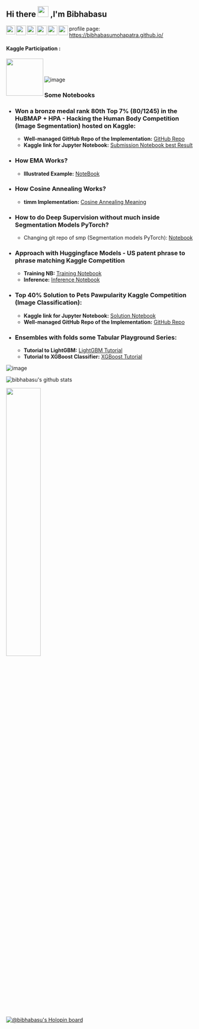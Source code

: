 ## Hi there <img src="https://github.com/TheDudeThatCode/TheDudeThatCode/blob/master/Assets/Hi.gif" width="29px"> ,I'm Bibhabasu 
<!--
**bibhabasumohapatra/bibhabasumohapatra** is a ✨ _special_ ✨ repository because its `README.md` (this file) appears on your GitHub profile.
Here are some ideas to get you started:

- 🔭 I’m currently working on  Kaggle Competitions - Sartorius - Cell Instance Segmentation  AND Jigsaw Rate Severity of Toxic Comments 
- 🌱 I’m currently learning lot about Self Supervised and Energy based Things. Interested in unifying all Energies, Bayesian, GAN Planning, and Diffusions 
- 👯 I’m looking to work in Research Internships - and Data Science Internships
- 🤔 I’m looking for help with Natural Language Processing and MLOps
-->
 
<a href="https://www.linkedin.com/in/bibhabasu-mohapatra-3b8205193/">
  <img align="left" width="24px" src="https://cdn.jsdelivr.net/npm/simple-icons@v3/icons/linkedin.svg"  />
</a>
<a href="https://twitter.com/bibhabasuM1610">
  <img align="left" width="26px" src="https://cdn.jsdelivr.net/npm/simple-icons@v3/icons/twitter.svg" />
</a>
<a href="https://www.kaggle.com/bibhabasumohapatra">
  <img align="left" width="24px" src="https://cdn.jsdelivr.net/npm/simple-icons@v3/icons/kaggle.svg"  />
</a>
<a href="mailto:bibhabasumohapatrabm@gmail.com">
  <img align="left" width="26px" src="https://cdn.jsdelivr.net/npm/simple-icons@v3/icons/gmail.svg" />
</a>
<a href="https://www.youtube.com/channel/UCCQE92hagEPeR_w3XMK4mkg">
  <img align="left" width="26px" src="https://cdn.jsdelivr.net/npm/simple-icons@v3/icons/youtube.svg" />
</a>
<a href="https://medium.com/@bibhabasumohapatrabm/about">
  <img align="left" width="26px" src="https://cdn.jsdelivr.net/npm/simple-icons@v3/icons/medium.svg" />
</a>

profile page: https://bibhabasumohapatra.github.io/

#### Kaggle Participation :
<a href="https://www.linkedin.com/in/bibhabasu-mohapatra-3b8205193/">
  <img align="left" width="100px" src="https://img.shields.io/badge/Kaggle-20BEFF.svg?style=for-the-badge&logo=Kaggle&logoColor=white"  />
</a>
<br></br>

![image](https://github.com/bibhabasumohapatra/bibhabasumohapatra/assets/68384968/12409145-62fa-438b-98cb-6aa403ea6f62)

### Some Notebooks

- ### Won a bronze medal rank 80th Top 7\% (80/1245) in the HuBMAP + HPA - Hacking the Human Body Competition (Image Segmentation) hosted on Kaggle:
  - **Well-managed GitHub Repo of the Implementation:** [GitHub Repo](https://github.com/bibhabasumohapatra/HuBMAP-HPA-Hacking-the-Human-Body)
  - **Kaggle link for Jupyter Notebook:** [Submission Notebook best Result](https://www.kaggle.com/code/bibhabasumohapatra/rank-80-coat-inference-final-for-lb-part-3)

- ### How EMA Works?
  - **Illustrated Example:** [NoteBook](https://www.kaggle.com/code/bibhabasumohapatra/understanding-how-ema-works)
    
- ### How Cosine Annealing Works?
  - **timm Implementation:** [Cosine Annealing Meaning](https://www.kaggle.com/code/bibhabasumohapatra/how-does-your-cosine-annealing-with-warm-up-works)

- ### How to do Deep Supervision without much inside Segmentation Models PyTorch?
  - Changing git repo of smp (Segmentation models PyTorch): [Notebook](https://www.kaggle.com/code/bibhabasumohapatra/how-does-your-cosine-annealing-with-warm-up-works)
 
- ### Approach with Huggingface Models - US patent phrase to phrase matching Kaggle Competition
  - **Training NB:** [Training Notebook](https://www.kaggle.com/code/bibhabasumohapatra/train-us-patent-part-1-simple-pytorch)
  - **Inference:** [Inference Notebook](https://www.kaggle.com/code/bibhabasumohapatra/inference-us-patent-part-1-simple-pytorch)
 
- ### Top 40% Solution to Pets Pawpularity Kaggle Competition (Image Classification):
  - **Kaggle link for Jupyter Notebook:** [Solution Notebook](https://www.kaggle.com/bibhabasumohapatra/not-only-the-meta-data-but-ensembled)
  - **Well-managed GitHub Repo of the Implementation:** [GitHub Repo](https://github.com/bibhabasumohapatra/Pawpularity-Kaggle)
  
- ### Ensembles with folds some Tabular Playground Series:
  - **Tutorial to LightGBM:** [LightGBM Tutorial](https://www.kaggle.com/bibhabasumohapatra/october-playground-with-lgbclassifier)  
  - **Tutorial to XGBoost Classifier:** [XGBoost Tutorial](https://www.kaggle.com/bibhabasumohapatra/xgboost-kfolds-october-playground)

![image](https://github.com/bibhabasumohapatra/bibhabasumohapatra/assets/68384968/12409145-62fa-438b-98cb-6aa403ea6f62)

![bibhabasu's github stats](https://github-readme-stats.vercel.app/api?username=bibhabasumohapatra&show_icons=true&hide_border=true&theme=dracula)

<img width="43%"  src="https://github-readme-streak-stats.herokuapp.com/?user=bibhabasumohapatra&hide_border=true" />

[![@bibhabasu's Holopin board](https://holopin.me/bibhabasu)](https://holopin.io/@bibhabasu)

